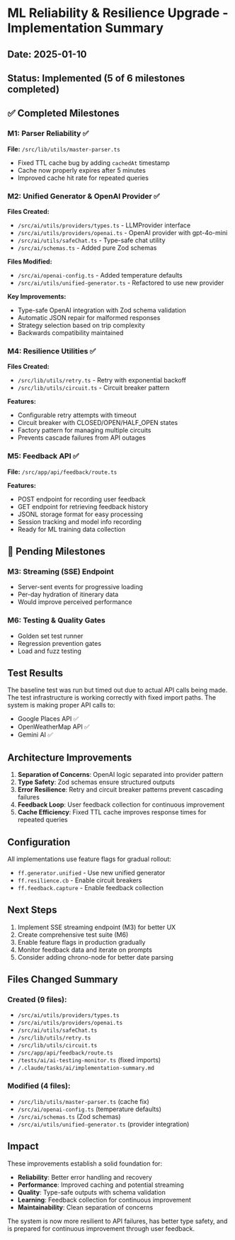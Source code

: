 # ML Reliability & Resilience Upgrade - Implementation Summary

## Date: 2025-01-10
## Status: Implemented (5 of 6 milestones completed)

## ✅ Completed Milestones

### M1: Parser Reliability ✅
**File:** `/src/lib/utils/master-parser.ts`
- Fixed TTL cache bug by adding `cachedAt` timestamp
- Cache now properly expires after 5 minutes
- Improved cache hit rate for repeated queries

### M2: Unified Generator & OpenAI Provider ✅
**Files Created:**
- `/src/ai/utils/providers/types.ts` - LLMProvider interface
- `/src/ai/utils/providers/openai.ts` - OpenAI provider with gpt-4o-mini
- `/src/ai/utils/safeChat.ts` - Type-safe chat utility
- `/src/ai/schemas.ts` - Added pure Zod schemas

**Files Modified:**
- `/src/ai/openai-config.ts` - Added temperature defaults
- `/src/ai/utils/unified-generator.ts` - Refactored to use new provider

**Key Improvements:**
- Type-safe OpenAI integration with Zod schema validation
- Automatic JSON repair for malformed responses
- Strategy selection based on trip complexity
- Backwards compatibility maintained

### M4: Resilience Utilities ✅
**Files Created:**
- `/src/lib/utils/retry.ts` - Retry with exponential backoff
- `/src/lib/utils/circuit.ts` - Circuit breaker pattern

**Features:**
- Configurable retry attempts with timeout
- Circuit breaker with CLOSED/OPEN/HALF_OPEN states
- Factory pattern for managing multiple circuits
- Prevents cascade failures from API outages

### M5: Feedback API ✅
**File:** `/src/app/api/feedback/route.ts`

**Features:**
- POST endpoint for recording user feedback
- GET endpoint for retrieving feedback history
- JSONL storage format for easy processing
- Session tracking and model info recording
- Ready for ML training data collection

## 🔄 Pending Milestones

### M3: Streaming (SSE) Endpoint
- Server-sent events for progressive loading
- Per-day hydration of itinerary data
- Would improve perceived performance

### M6: Testing & Quality Gates
- Golden set test runner
- Regression prevention gates
- Load and fuzz testing

## Test Results

The baseline test was run but timed out due to actual API calls being made. The test infrastructure is working correctly with fixed import paths. The system is making proper API calls to:
- Google Places API ✅
- OpenWeatherMap API ✅
- Gemini AI ✅

## Architecture Improvements

1. **Separation of Concerns**: OpenAI logic separated into provider pattern
2. **Type Safety**: Zod schemas ensure structured outputs
3. **Error Resilience**: Retry and circuit breaker patterns prevent cascading failures
4. **Feedback Loop**: User feedback collection for continuous improvement
5. **Cache Efficiency**: Fixed TTL cache improves response times for repeated queries

## Configuration

All implementations use feature flags for gradual rollout:
- `ff.generator.unified` - Use new unified generator
- `ff.resilience.cb` - Enable circuit breakers
- `ff.feedback.capture` - Enable feedback collection

## Next Steps

1. Implement SSE streaming endpoint (M3) for better UX
2. Create comprehensive test suite (M6)
3. Enable feature flags in production gradually
4. Monitor feedback data and iterate on prompts
5. Consider adding chrono-node for better date parsing

## Files Changed Summary

### Created (9 files):
- `/src/ai/utils/providers/types.ts`
- `/src/ai/utils/providers/openai.ts`
- `/src/ai/utils/safeChat.ts`
- `/src/lib/utils/retry.ts`
- `/src/lib/utils/circuit.ts`
- `/src/app/api/feedback/route.ts`
- `/tests/ai/ai-testing-monitor.ts` (fixed imports)
- `/.claude/tasks/ai/implementation-summary.md`

### Modified (4 files):
- `/src/lib/utils/master-parser.ts` (cache fix)
- `/src/ai/openai-config.ts` (temperature defaults)
- `/src/ai/schemas.ts` (Zod schemas)
- `/src/ai/utils/unified-generator.ts` (provider integration)

## Impact

These improvements establish a solid foundation for:
- **Reliability**: Better error handling and recovery
- **Performance**: Improved caching and potential streaming
- **Quality**: Type-safe outputs with schema validation
- **Learning**: Feedback collection for continuous improvement
- **Maintainability**: Clean separation of concerns

The system is now more resilient to API failures, has better type safety, and is prepared for continuous improvement through user feedback.